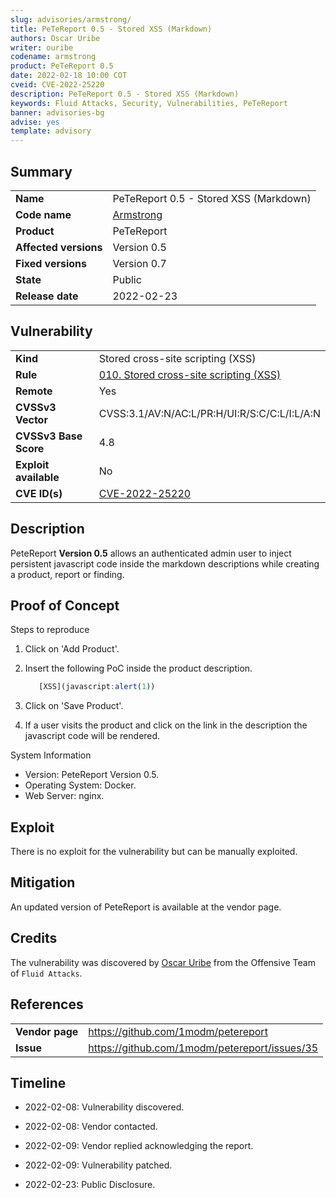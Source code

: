 ```yaml
---
slug: advisories/armstrong/
title: PeTeReport 0.5 - Stored XSS (Markdown)
authors: Oscar Uribe
writer: ouribe
codename: armstrong
product: PeTeReport 0.5
date: 2022-02-18 10:00 COT
cveid: CVE-2022-25220
description: PeTeReport 0.5 - Stored XSS (Markdown)
keywords: Fluid Attacks, Security, Vulnerabilities, PeTeReport
banner: advisories-bg
advise: yes
template: advisory
---
```


## Summary

|                         |                                                            |
|-------------------------|------------------------------------------------------------|
| **Name**                | PeTeReport 0.5 - Stored XSS (Markdown)                     |
| **Code name**           | [Armstrong](https://en.wikipedia.org/wiki/Louis_Armstrong) |
| **Product**             | PeTeReport                                                 |
| **Affected versions**   | Version 0.5                                                |
| **Fixed versions**      | Version 0.7                                                |
| **State**               | Public                                                     |
| **Release date**        | 2022-02-23                                                 |

## Vulnerability

|                       |                                                                  |
|-----------------------|------------------------------------------------------------------|
| **Kind**              | Stored cross-site scripting (XSS)                                |
| **Rule**              | [010. Stored cross-site scripting (XSS)](https://docs.fluidattacks.com/criteria/vulnerabilities/010)    |
| **Remote**            | Yes                                                              |
| **CVSSv3 Vector**     | CVSS:3.1/AV:N/AC:L/PR:H/UI:R/S:C/C:L/I:L/A:N                     |
| **CVSSv3 Base Score** | 4.8                                                              |
| **Exploit available** | No                                                               |
| **CVE ID(s)**         | [CVE-2022-25220](https://cve.mitre.org/cgi-bin/cvename.cgi?name=CVE-2022-25220)                                                     |

## Description

PeteReport **Version 0.5** allows an authenticated admin user
to inject persistent javascript code inside the markdown descriptions
while creating a product, report or finding.

## Proof of Concept

Steps to reproduce

1. Click on 'Add Product'.
2. Insert the following PoC inside the product description.

   ```javascript
      [XSS](javascript:alert(1))
   ```

3. Click on 'Save Product'.
4. If a user visits the product and click on the link in
   the description the javascript code will be rendered.

System Information

* Version: PeteReport Version 0.5.
* Operating System: Docker.
* Web Server: nginx.

## Exploit

There is no exploit for the vulnerability but can be manually exploited.

## Mitigation

An updated version of PeteReport is available at the vendor page.

## Credits

The vulnerability was discovered by [Oscar
Uribe](https://co.linkedin.com/in/oscar-uribe-londo%C3%B1o-0b6534155) from the Offensive
Team of  `Fluid Attacks`.

## References

|                     |                                                                     |
|---------------------|---------------------------------------------------------------------|
| **Vendor page**     | <https://github.com/1modm/petereport>                               |
| **Issue**           | <https://github.com/1modm/petereport/issues/35>                     |

## Timeline

* 2022-02-08: Vulnerability discovered.

* 2022-02-08: Vendor contacted.

* 2022-02-09: Vendor replied acknowledging the report.

* 2022-02-09: Vulnerability patched.

* 2022-02-23: Public Disclosure.
